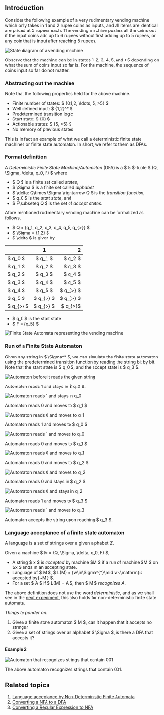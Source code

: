## Introduction

Consider the following example of a very rudimentary vending machine which only takes in 1 and 2 rupee coins as inputs, and all items are identical are priced at 5 rupees each. The vending machine pushes all the coins out if the input coins add up to 6 rupees without first adding up to 5 rupees, or any coin that is input after reaching 5 rupees.

![State diagram of a vending machine](images/VendingMachine.png)

Observe that the machine can be in states 1, 2, 3, 4, 5, and >5 depending on what the sum of coins input so far is. For the machine, the sequence of coins input so far do not matter.

### Abstracting out the machine

Note that the following properties held for the above machine.
- Finite number of states: $ \{0,1,2, \ldots, 5, >5\} $
- Well defined input: $ \{1,2\}^* $
- Predetermined transition logic
- Start state: $ \{0\} $
- Actionable states: $ \{5, >5\} $
- No memory of previous states

This is in fact an example of what we call a deterministic finite state machines or finite state automaton. In short, we refer to them as DFAs.

### Formal definition

A *Deterministic Finite State Machine/Automaton* (DFA) is a $ 5 $-tuple $ (Q, \Sigma, \delta, q_0, F) $ where
- $ Q $ is a finite set called *states*,
- $ \Sigma $ is a finite set called *alphabet*,
- $ \delta: Q\times \Sigma \rightarrow Q $ is the *transition function*,
- $ q_0 $ is the *start state*, and
- $ F\subseteq Q $ is the set of *accept states*.


Afore mentioned rudimentary vending machine can be formalized as follows.
- $ Q = \{q_1, q_2, q_3, q_4, q_5, q_{>}\} $
- $ \Sigma = \{1,2\} $
- $ \delta $ is given by

| | 1 | 2 |
| :--- | :---: | ---:|
| $ q_0 $ | $ q_1 $ | $ q_2 $ |
| $ q_1 $ | $ q_2 $ | $ q_3 $|
| $ q_2 $ | $ q_3 $ | $ q_4 $|
| $ q_3 $ | $ q_4 $ | $ q_5 $|
| $ q_4 $ | $ q_5 $ | $ q_{>} $|
| $ q_5 $ | $ q_{>} $ | $ q_{>} $|
| $ q_{>} $ | $ q_{>} $ | $ q_{>}$|

- $ q_0 $ is the start state
- $ F = \{q_5\} $

![Finite State Automata representing the vending machine](images/FormalVendingMachine.png)

### Run of a Finite State Automaton
Given any string in $ \Sigma^* $, we can simulate the finite state automaton using the predetermined transition function by reading the string bit by bit. Note that the start state is $ q_0 $, and the accept state is $ q_3 $.

![Automaton before it reads the given string](images/Step1.png)

Automaton reads 1 and stays in $ q_0 $.

![Automaton reads 1 and stays in q_0](images/Step2.png)

Automaton reads 0 and moves to $ q_1 $

![Automaton reads 0 and moves to q_1](images/Step3.png)

Automaton reads 1 and moves to $ q_0 $

![Automaton reads 1 and moves to q_0](images/Step4.png)

Automaton reads 0 and moves to $ q_1 $

![Automaton reads 0 and moves to q_1](images/Step5.png)

Automaton reads 0 and moves to $ q_2 $

![Automaton reads 0 and moves to q_2](images/Step6.png)

Automaton reads 0 and stays in $ q_2 $

![Automaton reads 0 and stays in q_2](images/Step7.png)

Automaton reads 1 and moves to $ q_3 $

![Automaton reads 1 and moves to q_3](images/Step8.png)

Automaton accepts the string upon reaching $ q_3 $.


### Language acceptance of a finite state automaton

A language is a set of strings over a given alphabet $\Sigma$.

Given a machine $ M = (Q, \Sigma, \delta, q_0, F) $,
- A string $ x $ is *accepted* by machine $M $ if a run of machine $M $ on $x $ ends in an accepting state.
- Language of $ M $, $ L(M) = \{w\in\Sigma^{*}\mid w~\mathrm{is accepted by}~M \} $.
- For a set $ A $ if $ L(M) = A $, then $ M $ *recognizes* $A$.

The above definition does not use the word *deterministic*, and as we shall see in the [next experiment](https://virtual-labs.github.io/exp-non-determinstic-finite-automaton-iiith), this also holds for non-deterministic finite state automata.


*Things to ponder on:* 
1. Given a finite state automaton $ M $, can it happen that it accepts no strings?
2. Given a set of strings over an alphabet $ \Sigma $, is there a DFA that accepts it?

#### Example 2

![Automaton that recognizes strings that contain 001](images/DFAfor001.png)

The above automaton recognizes strings that contain 001.

## Related topics
1. [Language acceptance by Non-Deterministic Finite Automata](https://virtual-labs.github.io/exp-non-determinstic-finite-automaton-iiith/)
2. [Converting a NFA to a DFA](https://virtual-labs.github.io/exp-nfa-to-dfa-iiith/)
3. [Converting a Regular Expression to NFA](https://virtual-labs.github.io/exp-converting-regular-expression-iiith/)







